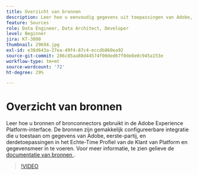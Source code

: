 ```yaml
---
title: Overzicht van bronnen
description: Leer hoe u eenvoudig gegevens uit toepassingen van Adobe, eerste en derde partijen kunt opnemen in het realtimeklantprofiel en de data lake van het Platform.
feature: Sources
role: Data Engineer, Data Architect, Developer
level: Beginner
jira: KT-3800
thumbnail: 29694.jpg
exl-id: e38d643a-27ea-49f4-87c4-eccdb860ea92
source-git-commit: 286c85aa88d44574f00ded67f0de8e0c945a153e
workflow-type: tm+mt
source-wordcount: '72'
ht-degree: 29%

---
```


# Overzicht van bronnen

Leer hoe u bronnen of bronconnectors gebruikt in de Adobe Experience Platform-interface. De bronnen zijn gemakkelijk configureerbare integratie die u toestaan om gegevens van Adobe, eerste-partij, en derdetoepassingen in het Echte-Time Profiel van de Klant van Platform en gegevensmeer in te voeren. Voor meer informatie, te zien gelieve de [ documentatie van bronnen ](https://experienceleague.adobe.com/docs/experience-platform/sources/home.html?lang=nl).

>[!VIDEO](https://video.tv.adobe.com/v/29694?learn=on&enablevpops)

